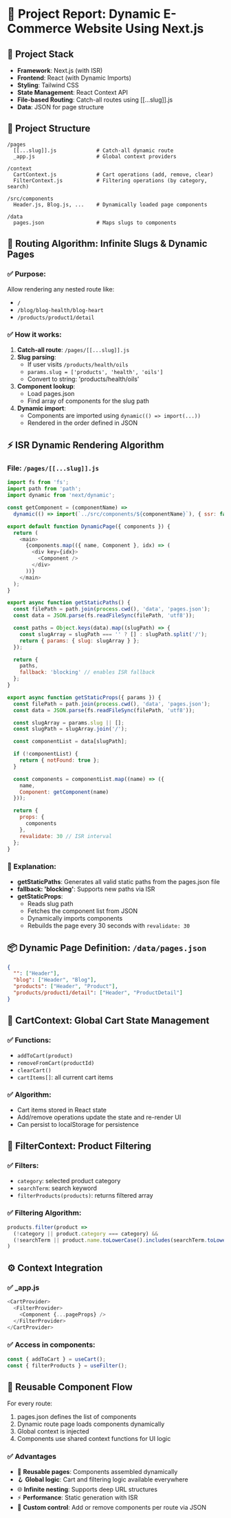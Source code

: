 # 🧾 Project Report: Dynamic E-Commerce Website Using Next.js

## 🔧 Project Stack
- **Framework**: Next.js (with ISR)
- **Frontend**: React (with Dynamic Imports)
- **Styling**: Tailwind CSS
- **State Management**: React Context API
- **File-based Routing**: Catch-all routes using [[...slug]].js
- **Data**: JSON for page structure

## 📁 Project Structure
```
/pages
  [[...slug]].js             # Catch-all dynamic route
  _app.js                    # Global context providers

/context
  CartContext.js             # Cart operations (add, remove, clear)
  FilterContext.js           # Filtering operations (by category, search)

/src/components
  Header.js, Blog.js, ...    # Dynamically loaded page components

/data
  pages.json                 # Maps slugs to components
```

## 🚦 Routing Algorithm: Infinite Slugs & Dynamic Pages

### ✅ Purpose:
Allow rendering any nested route like:
- `/`
- `/blog/blog-health/blog-heart`
- `/products/product1/detail`

### ✅ How it works:
1. **Catch-all route**: `/pages/[[...slug]].js`
2. **Slug parsing**:
   - If user visits `/products/health/oils`
   - `params.slug = ['products', 'health', 'oils']`
   - Convert to string: 'products/health/oils'
3. **Component lookup**:
   - Load pages.json
   - Find array of components for the slug path
4. **Dynamic import**:
   - Components are imported using `dynamic(() => import(...))`
   - Rendered in the order defined in JSON

## ⚡ ISR Dynamic Rendering Algorithm

### File: `/pages/[[...slug]].js`

```javascript
import fs from 'fs';
import path from 'path';
import dynamic from 'next/dynamic';

const getComponent = (componentName) =>
  dynamic(() => import(`../src/components/${componentName}`), { ssr: false });

export default function DynamicPage({ components }) {
  return (
    <main>
      {components.map(({ name, Component }, idx) => (
        <div key={idx}>
          <Component />
        </div>
      ))}
    </main>
  );
}

export async function getStaticPaths() {
  const filePath = path.join(process.cwd(), 'data', 'pages.json');
  const data = JSON.parse(fs.readFileSync(filePath, 'utf8'));

  const paths = Object.keys(data).map((slugPath) => {
    const slugArray = slugPath === '' ? [] : slugPath.split('/');
    return { params: { slug: slugArray } };
  });

  return {
    paths,
    fallback: 'blocking' // enables ISR fallback
  };
}

export async function getStaticProps({ params }) {
  const filePath = path.join(process.cwd(), 'data', 'pages.json');
  const data = JSON.parse(fs.readFileSync(filePath, 'utf8'));

  const slugArray = params.slug || [];
  const slugPath = slugArray.join('/');

  const componentList = data[slugPath];

  if (!componentList) {
    return { notFound: true };
  }

  const components = componentList.map((name) => ({
    name,
    Component: getComponent(name)
  }));

  return {
    props: {
      components
    },
    revalidate: 30 // ISR interval
  };
}
```

### 🧠 Explanation:
- **getStaticPaths**: Generates all valid static paths from the pages.json file
- **fallback: 'blocking'**: Supports new paths via ISR
- **getStaticProps**:
  - Reads slug path
  - Fetches the component list from JSON
  - Dynamically imports components
  - Rebuilds the page every 30 seconds with `revalidate: 30`

## 📦 Dynamic Page Definition: `/data/pages.json`
```json
{
  "": ["Header"],
  "blog": ["Header", "Blog"],
  "products": ["Header", "Product"],
  "products/product1/detail": ["Header", "ProductDetail"]
}
```

## 🛒 CartContext: Global Cart State Management

### ✅ Functions:
- `addToCart(product)`
- `removeFromCart(productId)`
- `clearCart()`
- `cartItems[]`: all current cart items

### ✅ Algorithm:
- Cart items stored in React state
- Add/remove operations update the state and re-render UI
- Can persist to localStorage for persistence

## 🧮 FilterContext: Product Filtering

### ✅ Filters:
- `category`: selected product category
- `searchTerm`: search keyword
- `filterProducts(products)`: returns filtered array

### ✅ Filtering Algorithm:
```javascript
products.filter(product =>
  (!category || product.category === category) &&
  (!searchTerm || product.name.toLowerCase().includes(searchTerm.toLowerCase()))
)
```

## ⚙️ Context Integration

### ✅ _app.js
```javascript
<CartProvider>
  <FilterProvider>
    <Component {...pageProps} />
  </FilterProvider>
</CartProvider>
```

### ✅ Access in components:
```javascript
const { addToCart } = useCart();
const { filterProducts } = useFilter();
```

## 🔁 Reusable Component Flow
For every route:
1. pages.json defines the list of components
2. Dynamic route page loads components dynamically
3. Global context is injected
4. Components use shared context functions for UI logic

### ✅ Advantages
- 🔁 **Reusable pages**: Components assembled dynamically
- 🪝 **Global logic**: Cart and filtering logic available everywhere
- 🌐 **Infinite nesting**: Supports deep URL structures
- ⚡ **Performance**: Static generation with ISR
- 🎯 **Custom control**: Add or remove components per route via JSON 